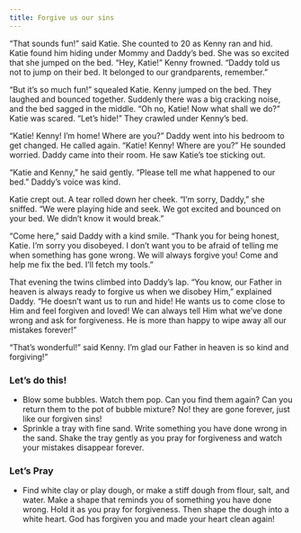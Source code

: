 ```yaml
---
title: Forgive us our sins
---
```


“That sounds fun!” said Katie. She counted to 20 as Kenny ran and hid. Katie found him hiding under Mommy and Daddy’s bed. She was so excited that she jumped on the bed. “Hey, Katie!” Kenny frowned. “Daddy told us not to jump on their bed. It belonged to our grandparents, remember.”

“But it’s so much fun!” squealed Katie. Kenny jumped on the bed. They laughed and bounced together. Suddenly there was a big cracking noise, and the bed sagged in the middle. “Oh no, Katie! Now what shall we do?” Katie was scared. “Let’s hide!” They crawled under Kenny’s bed.

“Katie! Kenny! I’m home! Where are you?” Daddy went into his bedroom to get changed. He called again. “Katie! Kenny! Where are you?” He sounded worried. Daddy came into their room. He saw Katie’s toe sticking out.

“Katie and Kenny,” he said gently. “Please tell me what happened to our bed.” Daddy’s voice was kind.

Katie crept out. A tear rolled down her cheek. “I’m sorry, Daddy,” she sniffed. “We were playing hide and seek. We got excited and bounced on your bed. We didn’t know it would break.”

“Come here,” said Daddy with a kind smile. “Thank you for being honest, Katie. I’m sorry you disobeyed. I don’t want you to be afraid of telling me when something has gone wrong. We will always forgive you! Come and help me fix the bed. I’ll fetch my tools.”

That evening the twins climbed into Daddy’s lap. “You know, our Father in heaven is always ready to forgive us when we disobey Him,” explained Daddy. “He doesn’t want us to run and hide! He wants us to come close to Him and feel forgiven and loved! We can always tell Him what we’ve done wrong and ask for forgiveness. He is more than happy to wipe away all our mistakes forever!”

“That’s wonderful!” said Kenny. I’m glad our Father in heaven is so kind and forgiving!”

### Let’s do this!

- Blow some bubbles. Watch them pop. Can you find them again? Can you return them to the pot of bubble mixture? No! they are gone forever, just like our forgiven sins!
- Sprinkle a tray with fine sand. Write something you have done wrong in the sand. Shake the tray gently as you pray for forgiveness and watch your mistakes disappear forever.

### Let’s Pray

- Find white clay or play dough, or make a stiff dough from flour, salt, and water. Make a shape that reminds you of something you have done wrong. Hold it as you pray for forgiveness. Then shape the dough into a white heart. God has forgiven you and made your heart clean again!